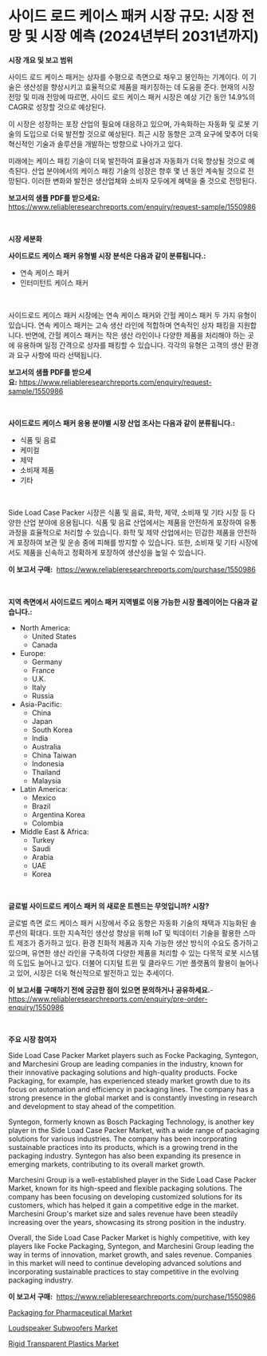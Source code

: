 <p><h1>사이드 로드 케이스 패커 시장 규모: 시장 전망 및 시장 예측 (2024년부터 2031년까지)</h1></p><p><strong>시장 개요 및 보고 범위</strong></p>
<p><p>사이드 로드 케이스 패커는 상자를 수평으로 측면으로 채우고 봉인하는 기계이다. 이 기술은 생산성을 향상시키고 효율적으로 제품을 패키징하는 데 도움을 준다. 현재의 시장 전망 및 미래 전망에 따르면, 사이드 로드 케이스 패커 시장은 예상 기간 동안 14.9%의 CAGR로 성장할 것으로 예상된다. </p><p>이 시장은 성장하는 포장 산업의 필요에 대응하고 있으며, 가속화하는 자동화 및 로봇 기술의 도입으로 더욱 발전할 것으로 예상된다. 최근 시장 동향은 고객 요구에 맞추어 더욱 혁신적인 기술과 솔루션을 개발하는 방향으로 나아가고 있다.</p><p>미래에는 케이스 패킹 기술이 더욱 발전하여 효율성과 자동화가 더욱 향상될 것으로 예측된다. 산업 분야에서의 케이스 패킹 기술의 성장은 향후 몇 년 동안 계속될 것으로 전망된다. 이러한 변화와 발전은 생산업체와 소비자 모두에게 혜택을 줄 것으로 전망된다.</p></p>
<p><strong>보고서의 샘플 PDF를 받으세요:</strong> <a href="https://www.reliableresearchreports.com/enquiry/request-sample/1550986">https://www.reliableresearchreports.com/enquiry/request-sample/1550986</a></p>
<p>&nbsp;</p>
<p><strong>시장 세분화</strong></p>
<p><strong>사이드로드 케이스 패커 유형별 시장 분석은 다음과 같이 분류됩니다.:</strong></p>
<p><ul><li>연속 케이스 패커</li><li>인터미턴트 케이스 패커</li></ul></p>
<p>&nbsp;</p>
<p><p>사이드로드 케이스 패커 시장에는 연속 케이스 패커와 간헐 케이스 패커 두 가지 유형이 있습니다. 연속 케이스 패커는 고속 생산 라인에 적합하며 연속적인 상자 패킹을 지원합니다. 반면에, 간헐 케이스 패커는 작은 생산 라인이나 다양한 제품을 처리해야 하는 곳에 유용하며 일정 간격으로 상자를 패킹할 수 있습니다. 각각의 유형은 고객의 생산 환경과 요구 사항에 따라 선택됩니다.</p></p>
<p><strong>보고서의 샘플 PDF를 받으세요:</strong>&nbsp;<a href="https://www.reliableresearchreports.com/enquiry/request-sample/1550986">https://www.reliableresearchreports.com/enquiry/request-sample/1550986</a></p>
<p>&nbsp;</p>
<p><strong> 사이드로드 케이스 패커 응용 분야별 시장 산업 조사는 다음과 같이 분류됩니다.:</strong></p>
<p><ul><li>식품 및 음료</li><li>케미컬</li><li>제약</li><li>소비재 제품</li><li>기타</li></ul></p>
<p>&nbsp;</p>
<p><p>Side Load Case Packer 시장은 식품 및 음료, 화학, 제약, 소비재 및 기타 시장 등 다양한 산업 분야에 응용됩니다. 식품 및 음료 산업에서는 제품을 안전하게 포장하여 유통 과정을 효율적으로 처리할 수 있습니다. 화학 및 제약 산업에서는 민감한 제품을 안전하게 포장하여 보관 및 운송 중에 피해를 방지할 수 있습니다. 또한, 소비재 및 기타 시장에서도 제품을 신속하고 정확하게 포장하여 생산성을 높일 수 있습니다.</p></p>
<p><strong>이 보고서 구매:</strong>&nbsp; <a href="https://www.reliableresearchreports.com/purchase/1550986">https://www.reliableresearchreports.com/purchase/1550986</a></p>
<p>&nbsp;</p>
<p><strong>지역 측면에서 사이드로드 케이스 패커 지역별로 이용 가능한 시장 플레이어는 다음과 같습니다.:</strong></p>
<p><ul>
    <li>
        North America:
        <ul>
            <li>United States</li>
            <li>Canada</li>
        </ul>
    </li>
    <li>
        Europe:
        <ul>
            <li>Germany</li>
            <li>France</li>
            <li>U.K.</li>
            <li>Italy</li>
            <li>Russia</li>
        </ul>
    </li>
    <li>
        Asia-Pacific:
        <ul>
            <li>China</li>
            <li>Japan</li>
            <li>South Korea</li>
            <li>India</li>
            <li>Australia</li>
            <li>China Taiwan</li>
            <li>Indonesia</li>
            <li>Thailand</li>
            <li>Malaysia</li>
        </ul>
    </li>
    <li>
        Latin America:
        <ul>
            <li>Mexico</li>
            <li>Brazil</li>
            <li>Argentina Korea</li>
            <li>Colombia</li>
        </ul>
    </li>
    <li>
        Middle East & Africa:
        <ul>
            <li>Turkey</li>
            <li>Saudi</li>
            <li>Arabia</li>
            <li>UAE</li>
            <li>Korea</li>
        </ul>
    </li>
    </ul></p>
<p>&nbsp;</p>
<p><strong>글로벌 사이드로드 케이스 패커 의 새로운 트렌드는 무엇입니까? 시장?</strong></p>
<p><p>글로벌 측면 로드 케이스 패커 시장에서 주요 동향은 자동화 기술의 채택과 지능화된 솔루션의 확대다. 또한 지속적인 생산성 향상을 위해 IoT 및 빅데이터 기술을 활용한 스마트 제조가 증가하고 있다. 환경 친화적 제품과 지속 가능한 생산 방식의 수요도 증가하고 있으며, 유연한 생산 라인을 구축하여 다양한 제품을 처리할 수 있는 다목적 로봇 시스템의 도입도 늘어나고 있다. 더불어 디지털 트윈 및 클라우드 기반 플랫폼의 활용이 늘어나고 있어, 시장은 더욱 혁신적으로 발전하고 있는 추세이다.</p></p>
<p><strong>이 보고서를 구매하기 전에 궁금한 점이 있으면 문의하거나 공유하세요.</strong>- <a href="https://www.reliableresearchreports.com/enquiry/pre-order-enquiry/1550986">https://www.reliableresearchreports.com/enquiry/pre-order-enquiry/1550986</a></p>
<p>&nbsp;</p>
<p><strong>주요 시장 참여자</strong></p>
<p><p>Side Load Case Packer Market players such as Focke Packaging, Syntegon, and Marchesini Group are leading companies in the industry, known for their innovative packaging solutions and high-quality products. Focke Packaging, for example, has experienced steady market growth due to its focus on automation and efficiency in packaging lines. The company has a strong presence in the global market and is constantly investing in research and development to stay ahead of the competition.</p><p>Syntegon, formerly known as Bosch Packaging Technology, is another key player in the Side Load Case Packer Market, with a wide range of packaging solutions for various industries. The company has been incorporating sustainable practices into its products, which is a growing trend in the packaging industry. Syntegon has also been expanding its presence in emerging markets, contributing to its overall market growth.</p><p>Marchesini Group is a well-established player in the Side Load Case Packer Market, known for its high-speed and flexible packaging solutions. The company has been focusing on developing customized solutions for its customers, which has helped it gain a competitive edge in the market. Marchesini Group's market size and sales revenue have been steadily increasing over the years, showcasing its strong position in the industry.</p><p>Overall, the Side Load Case Packer Market is highly competitive, with key players like Focke Packaging, Syntegon, and Marchesini Group leading the way in terms of innovation, market growth, and sales revenue. Companies in this market will need to continue developing advanced solutions and incorporating sustainable practices to stay competitive in the evolving packaging industry.</p></p>
<p><strong>이 보고서 구매:</strong>&nbsp;&nbsp;<a href="https://www.reliableresearchreports.com/purchase/1550986">https://www.reliableresearchreports.com/purchase/1550986</a></p>
<p><p><a href="https://nifty-kite-d51.notion.site/Packaging-for-Pharmaceutical-Market-Provides-a-Comprehensive-Analysis-Including-a-Macro-Overview-of--39e0f0906df643aaa2945dde8515aed4">Packaging for Pharmaceutical Market</a></p><p><a href="https://github.com/WillieWoodard/Market-Research-Report-List-4/blob/main/loudspeaker-subwoofers-market.md">Loudspeaker Subwoofers Market</a></p><p><a href="https://ivy-potential-64b.notion.site/Rigid-Transparent-Plastics-Market-Analysis-Examines-its-Scope-on-Growth-Opportunities-and-Forecaste-0fad36eb84b64785ace64d6cc1aabdae">Rigid Transparent Plastics Market</a></p></p>
